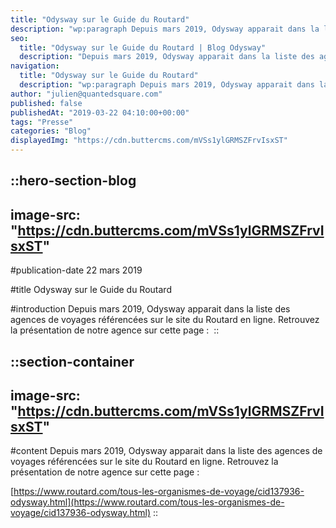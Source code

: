 ```yaml
---
title: "Odysway sur le Guide du Routard"
description: "wp:paragraph Depuis mars 2019, Odysway apparait dans la liste des agences de voyages referencees sur le site du Routard en ligne. Retrouvez la presentation de notre agence sur cette page : https://www.routard.com/tous-les-organismes-de-voyage/cid137936-odysway.html /wp:paragraph"
seo:
  title: "Odysway sur le Guide du Routard | Blog Odysway"
  description: "Depuis mars 2019, Odysway apparait dans la liste des agences de voyages référencées sur le site du Routard en ligne. Retrouvez le lien ici !"
navigation:
  title: "Odysway sur le Guide du Routard"
  description: "wp:paragraph Depuis mars 2019, Odysway apparait dans la liste des agences de voyages referencees sur le site du Routard en ligne. Retrouvez la presentation de notre agence sur cette page : https://www.routard.com/tous-les-organismes-de-voyage/cid137936-odysway.html /wp:paragraph"
author: "julien@quantedsquare.com"
published: false
publishedAt: "2019-03-22 04:10:00+00:00"
tags: "Presse"
categories: "Blog"
displayedImg: "https://cdn.buttercms.com/mVSs1ylGRMSZFrvIsxST"
---
```


::hero-section-blog
---
image-src: "https://cdn.buttercms.com/mVSs1ylGRMSZFrvIsxST"
---
#publication-date
22 mars 2019

#title
Odysway sur le Guide du Routard

#introduction
Depuis mars 2019, Odysway apparait dans la liste des agences de voyages référencées sur le site du Routard en ligne. Retrouvez la présentation de notre agence sur cette page : 
::

::section-container
---
image-src: "https://cdn.buttercms.com/mVSs1ylGRMSZFrvIsxST"
---
#content
Depuis mars 2019, Odysway apparait dans la liste des agences de voyages référencées sur le site du Routard en ligne. Retrouvez la présentation de notre agence sur cette page : 

[https://www.routard.com/tous-les-organismes-de-voyage/cid137936-odysway.html](https://www.routard.com/tous-les-organismes-de-voyage/cid137936-odysway.html)
::
